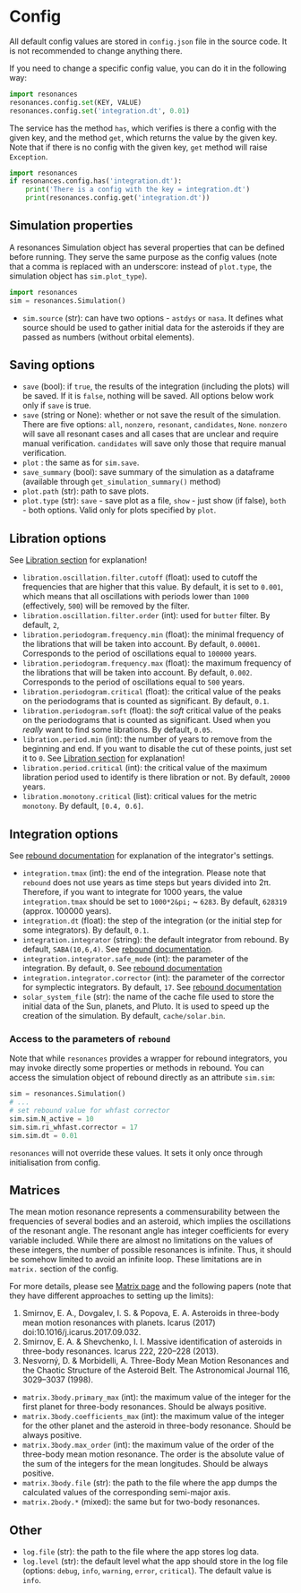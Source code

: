 # Config

All default config values are stored in `config.json` file in the source code. It is not recommended to change anything there.

If you need to change a specific config value, you can do it in the following way:

```python
import resonances
resonances.config.set(KEY, VALUE)
resonances.config.set('integration.dt', 0.01)
```

The service has the method `has`, which verifies is there a config with the given key, and the method `get`, which returns the value by the given key. Note that if there is no config with the given key, `get` method will raise `Exception`.

```python
import resonances
if resonances.config.has('integration.dt'):
    print('There is a config with the key = integration.dt')
    print(resonances.config.get('integration.dt'))
```

## Simulation properties

A resonances Simulation object has several properties that can be defined before running. They serve the same purpose as the config values (note that a comma is replaced with an underscore: instead of `plot.type`, the simulation object has `sim.plot_type`).

```python
import resonances
sim = resonances.Simulation()
```

-   `sim.source` (str): can have two options - `astdys` or `nasa`. It defines what source should be used to gather initial data for the asteroids if they are passed as numbers (without orbital elements).

## Saving options

-   `save` (bool): if `true`, the results of the integration (including the plots) will be saved. If it is `false`, nothing will be saved. All options below work only if `save` is true.
-   `save` (string or None): whether or not save the result of the simulation. There are five options: `all`, `nonzero`, `resonant`, `candidates`, `None`. `nonzero` will save all resonant cases and all cases that are unclear and require manual verification. `candidates` will save only those that require manual verification.
-   `plot` : the same as for `sim.save`.
-   `save_summary` (bool): save summary of the simulation as a dataframe (available through `get_simulation_summary()` method)
-   `plot.path` (str): path to save plots.
-   `plot.type` (str): `save` - save plot as a file, `show` - just show (if false), `both` - both options. Valid only for plots specified by `plot`.

## Libration options

See [Libration section](libration.md) for explanation!

-   `libration.oscillation.filter.cutoff` (float): used to cutoff the frequencies that are higher that this value. By default, it is set to `0.001`, which means that all oscillations with periods lower than `1000` (effectively, `500`) will be removed by the filter.
-   `libration.oscillation.filter.order` (int): used for `butter` filter. By default, `2`,
-   `libration.periodogram.frequency.min` (float): the minimal frequency of the librations that will be taken into account. By default, `0.00001`. Corresponds to the period of oscillations equal to `100000` years.
-   `libration.periodogram.frequency.max` (float): the maximum frequency of the librations that will be taken into account. By default, `0.002`. Corresponds to the period of oscillations equal to `500` years.
-   `libration.periodogram.critical` (float): the critical value of the peaks on the periodograms that is counted as significant. By default, `0.1`.
-   `libration.periodogram.soft` (float): the _soft_ critical value of the peaks on the periodograms that is counted as significant. Used when you _really_ want to find some librations. By default, `0.05`.
-   `libration.period.min` (int): the number of years to remove from the beginning and end. If you want to disable the cut of these points, just set it to `0`. See [Libration section](libration.md) for explanation!
-   `libration.period.critical` (int): the critical value of the maximum libration period used to identify is there libration or not. By default, `20000` years.
-   `libration.monotony.critical` (list): critical values for the metric `monotony`. By default, `[0.4, 0.6]`.

## Integration options

See [rebound documentation](https://rebound.readthedocs.io/en/latest/integrators.html) for explanation of the integrator's settings.

-   `integration.tmax` (int): the end of the integration. Please note that `rebound` does not use years as time steps but years divided into 2&pi;. Therefore, if you want to integrate for 1000 years, the value `integration.tmax` should be set to `1000*2&pi;` ~ `6283`. By default, `628319` (approx. 100000 years).
-   `integration.dt` (float): the step of the integration (or the initial step for some integrators). By default, `0.1`.
-   `integration.integrator` (string): the default integrator from rebound. By default, `SABA(10,6,4)`. See [rebound documentation](https://rebound.readthedocs.io/en/latest/integrators.html).
-   `integration.integrator.safe_mode` (int): the parameter of the integration. By default, `0`. See [rebound documentation](https://rebound.readthedocs.io/en/latest/integrators.html)
-   `integration.integrator.corrector` (int): the parameter of the corrector for symplectic integrators. By default, `17`. See [rebound documentation](https://rebound.readthedocs.io/en/latest/integrators.html)
-   `solar_system_file` (str): the name of the cache file used to store the initial data of the Sun, planets, and Pluto. It is used to speed up the creation of the simulation. By default, `cache/solar.bin`.

### Access to the parameters of `rebound`

Note that while `resonances` provides a wrapper for rebound integrators, you may invoke directly some properties or methods in rebound. You can access the simulation object of rebound directly as an attribute `sim.sim`:

```python
sim = resonances.Simulation()
# ...
# set rebound value for whfast corrector
sim.sim.N_active = 10
sim.sim.ri_whfast.corrector = 17
sim.sim.dt = 0.01
```

`resonances` will not override these values. It sets it only once through initialisation from config.

<!-- ## AstDyS and Catalogue options

-   `astdys.catalog.url` (str): the URl of the AstDyS catalogue used to download at the first run.
-   `astdys.catalog` (str): if AstDyS catalogue is already downloaded, you may specify its location. By default, `cache/allnum.cat`.
-   `astdys.date` (str): the date of the data in AstDyS catalogue converted from MJD to the datetime format. By default, `2020-12-17 00:00`.
-   `catalog` (str): the path of the file used to store the converted AstDyS catalogue.
-   `catalog.date` (str): the date of the current converted AstDyS catalogue. -->

## Matrices

The mean motion resonance represents a commensurability between the frequencies of several bodies and an asteroid, which implies the oscillations of the resonant angle. The resonant angle has integer coefficients for every variable included. While there are almost no limitations on the values of these integers, the number of possible resonances is infinite. Thus, it should be somehow limited to avoid an infinite loop. These limitations are in `matrix.` section of the config.

For more details, please see [Matrix page](matrix.md) and the following papers (note that they have different approaches to setting up the limits):

1. Smirnov, E. A., Dovgalev, I. S. & Popova, E. A. Asteroids in three-body mean motion resonances with planets. Icarus (2017) doi:10.1016/j.icarus.2017.09.032.
1. Smirnov, E. A. & Shevchenko, I. I. Massive identification of asteroids in three-body resonances. Icarus 222, 220–228 (2013).
1. Nesvorný, D. & Morbidelli, A. Three-Body Mean Motion Resonances and the Chaotic Structure of the Asteroid Belt. The Astronomical Journal 116, 3029–3037 (1998).

-   `matrix.3body.primary_max` (int): the maximum value of the integer for the first planet for three-body resonances. Should be always positive.
-   `matrix.3body.coefficients_max` (int): the maximum value of the integer for the other planet and the asteroid in three-body resonance. Should be always positive.
-   `matrix.3body.max_order` (int): the maximum value of the order of the three-body mean motion resonance. The order is the absolute value of the sum of the integers for the mean longitudes. Should be always positive.
-   `matrix.3body.file` (str): the path to the file where the app dumps the calculated values of the corresponding semi-major axis.
-   `matrix.2body.*` (mixed): the same but for two-body resonances.

## Other

-   `log.file` (str): the path to the file where the app stores log data.
-   `log.level` (str): the default level what the app should store in the log file (options: `debug`, `info`, `warning`, `error`, `critical`). The default value is `info`.
